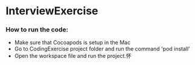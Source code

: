 # InterviewExercise
### How to run the code:
- Make sure that Cocoapods is setup in the Mac
- Go to CodingExercise project folder and run the command 'pod install'
- Open the workspace file and run the project.怀
